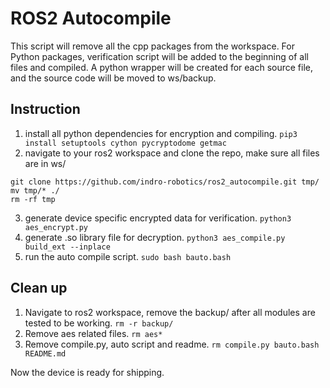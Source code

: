 # ROS2 Autocompile
This script will remove all the cpp packages from the workspace. For Python packages, verification script will be added to the beginning of all files and compiled. A python wrapper will be created for each source file, and the source code will be moved to ws/backup.

## Instruction
1. install all python dependencies for encryption and compiling. `pip3 install setuptools cython pycryptodome getmac`
2. navigate to your ros2 workspace and clone the repo, make sure all files are in ws/
```
git clone https://github.com/indro-robotics/ros2_autocompile.git tmp/
mv tmp/* ./
rm -rf tmp
```
3. generate device specific encrypted data for verification. `python3 aes_encrypt.py`
4. generate .so library file for decryption. `python3 aes_compile.py build_ext --inplace`
5. run the auto compile script. `sudo bash bauto.bash`

## Clean up
1. Navigate to ros2 workspace, remove the backup/ after all modules are tested to be working. `rm -r backup/`
2. Remove aes related files. `rm aes*`
3. Remove compile.py, auto script and readme. `rm compile.py bauto.bash README.md`

Now the device is ready for shipping.
